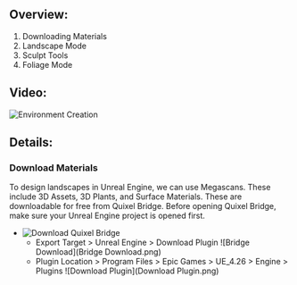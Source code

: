 ## Overview:
1.	Downloading Materials
2.	Landscape Mode 
3.	Sculpt Tools 
4.	Foliage Mode

## Video:
![Environment Creation](https://f.io/1iUMUlrP)


## Details:

### Download Materials

To design landscapes in Unreal Engine, we can use Megascans. These include 3D Assets, 3D Plants, and Surface Materials. These are downloadable for free from Quixel Bridge. Before opening Quixel Bridge, make sure your Unreal Engine project is opened first. 

* ![Download Quixel Bridge](quixel.com/bridge)
    * Export Target > Unreal Engine > Download Plugin
    ![Bridge Download](Bridge Download.png)
    * Plugin Location > Program Files > Epic Games > UE_4.26 > Engine > Plugins
    ![Download Plugin](Download Plugin.png)




